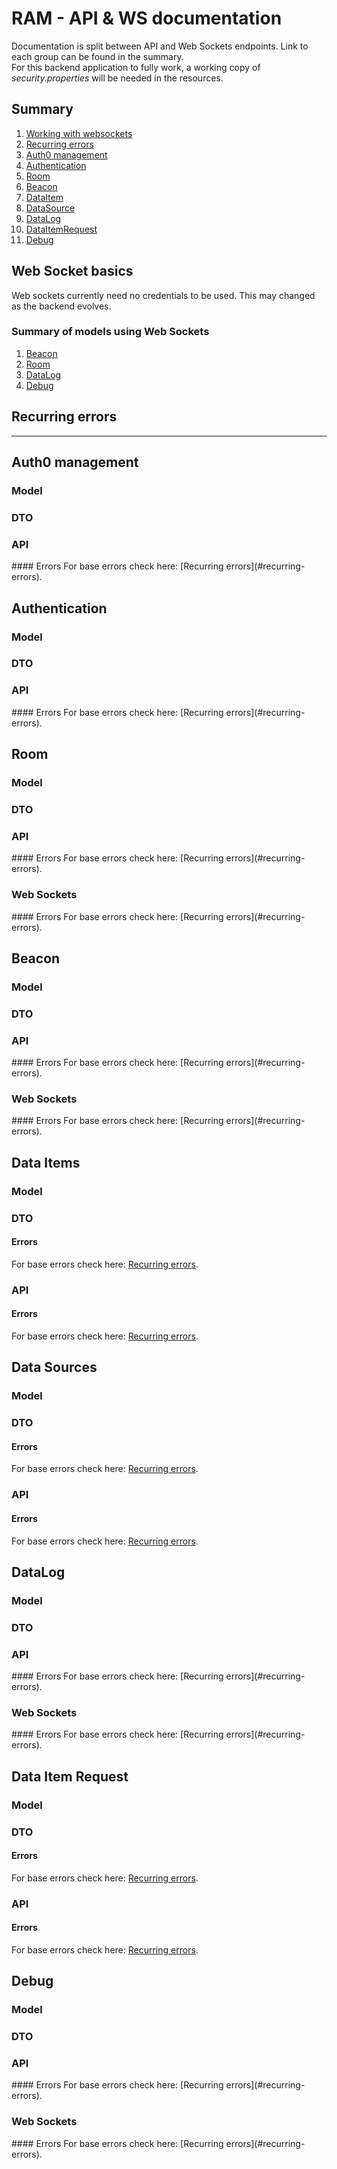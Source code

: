 # RAM - API &amp; WS documentation
Documentation is split between API and Web Sockets endpoints. Link to each group can be found in the summary.<br/>
For this backend application to fully work, a working copy of _security.properties_ will be needed in the resources.

## Summary
1. [Working with websockets](#web-socket-basics)
1. [Recurring errors](#recurring-errors)
1. [Auth0 management](#auth0-management)
2. [Authentication](#authentication)
7. [Room](#room)
3. [Beacon](#beacon)
4. [DataItem](#data-item)
6. [DataSource](#data-source)
5. [DataLog](#data-log)
5. [DataItemRequest](#data-item-request)
8. [Debug](#debug)

## Web Socket basics
Web sockets currently need no credentials to be used. This may changed as the backend evolves.

### Summary of models using Web Sockets
1. [Beacon](#beacon-ws)
2. [Room](#room-ws)
3. [DataLog](#datalog-ws)
4. [Debug](#debug-ws)

## Recurring errors



***********************************************************************************************************************
## Auth0 management
### Model
### DTO
<h3 id="auth0-management-api">API</h3>
#### Errors
For base errors check here: [Recurring errors](#recurring-errors).<br/>


## Authentication 
### Model
### DTO
<h3 id="authentication-api">API</h3>
#### Errors
For base errors check here: [Recurring errors](#recurring-errors).<br/>

## Room
### Model
### DTO
<h3 id="room-api">API</h3>
#### Errors
For base errors check here: [Recurring errors](#recurring-errors).<br/>
<h3 id="room-ws">Web Sockets</h3>
#### Errors
For base errors check here: [Recurring errors](#recurring-errors).<br/>

## Beacon
### Model
### DTO
<h3 id="beacon-api">API</h3>
#### Errors
For base errors check here: [Recurring errors](#recurring-errors).<br/>
<h3 id="beacon-ws">Web Sockets</h3>
#### Errors
For base errors check here: [Recurring errors](#recurring-errors).<br/>

## Data Items
### Model
### DTO
#### Errors
For base errors check here: [Recurring errors](#recurring-errors).<br/>
### API
#### Errors
For base errors check here: [Recurring errors](#recurring-errors).<br/>

## Data Sources
### Model
### DTO
#### Errors
For base errors check here: [Recurring errors](#recurring-errors).<br/>
### API
#### Errors
For base errors check here: [Recurring errors](#recurring-errors).<br/>

## DataLog
### Model
### DTO
<h3 id="datal-og-api">API</h3>
#### Errors
For base errors check here: [Recurring errors](#recurring-errors).<br/>
<h3 id="data-log-ws">Web Sockets</h3>
#### Errors
For base errors check here: [Recurring errors](#recurring-errors).<br/>

## Data Item Request
### Model
### DTO
#### Errors
For base errors check here: [Recurring errors](#recurring-errors).<br/>
### API
#### Errors
For base errors check here: [Recurring errors](#recurring-errors).<br/>


## Debug
### Model
### DTO
<h3 id="debug-api">API</h3>
#### Errors
For base errors check here: [Recurring errors](#recurring-errors).<br/>
<h3 id="debug-ws">Web Sockets</h3>
#### Errors
For base errors check here: [Recurring errors](#recurring-errors).<br/>

